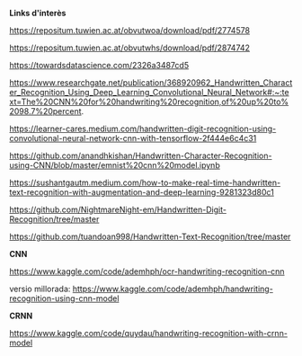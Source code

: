 **Links d'interès**

https://repositum.tuwien.ac.at/obvutwoa/download/pdf/2774578

https://repositum.tuwien.ac.at/obvutwhs/download/pdf/2874742

https://towardsdatascience.com/2326a3487cd5

https://www.researchgate.net/publication/368920962_Handwritten_Character_Recognition_Using_Deep_Learning_Convolutional_Neural_Network#:~:text=The%20CNN%20for%20handwriting%20recognition,of%20up%20to%2098.7%20percent.

https://learner-cares.medium.com/handwritten-digit-recognition-using-convolutional-neural-network-cnn-with-tensorflow-2f444e6c4c31

https://github.com/anandhkishan/Handwritten-Character-Recognition-using-CNN/blob/master/emnist%20cnn%20model.ipynb

https://sushantgautm.medium.com/how-to-make-real-time-handwritten-text-recognition-with-augmentation-and-deep-learning-9281323d80c1

https://github.com/NightmareNight-em/Handwritten-Digit-Recognition/tree/master

https://github.com/tuandoan998/Handwritten-Text-Recognition/tree/master




**CNN**

https://www.kaggle.com/code/ademhph/ocr-handwriting-recognition-cnn

versio millorada: https://www.kaggle.com/code/ademhph/handwriting-recognition-using-cnn-model


**CRNN**

https://www.kaggle.com/code/quydau/handwriting-recognition-with-crnn-model
